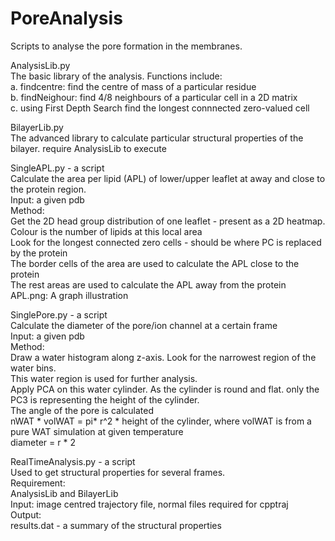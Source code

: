 # PoreAnalysis
Scripts to analyse the pore formation in the membranes. 

AnalysisLib.py
 <br />The basic library of the analysis. Functions include:
 <br />a. findcentre: find the centre of mass of a particular residue
 <br />b. findNeighour: find 4/8 neighbours of a particular cell in a 2D matrix
 <br />c. using First Depth Search find the longest connnected zero-valued cell

BilayerLib.py
 <br />The advanced library to calculate particular structural properties of the bilayer. require AnalysisLib to execute

SingleAPL.py - a script
 <br />Calculate the area per lipid (APL) of lower/upper leaflet at away and close to the protein region. 
 <br />Input: a given pdb
 <br />Method:
 <br />Get the 2D head group distribution of one leaflet - present as a 2D heatmap. Colour is the number of lipids at this local area
 <br />Look for the longest connected zero cells - should be where PC is replaced by the protein
 <br />The border cells of the area are used to calculate the APL close to the protein
 <br />The rest areas are used to calculate the APL away from the protein
 <br />APL.png: A graph illustration 
 <br />

SinglePore.py - a script
 <br />Calculate the diameter of the pore/ion channel at a certain frame
 <br />Input: a given pdb
 <br />Method:
 <br />Draw a water histogram along z-axis. Look for the narrowest region of the water bins. 
 <br />This water region is used for further analysis.
 <br />Apply PCA on this water cylinder. As the cylinder is round and flat. only the PC3 is representing the height of the cylinder.
 <br />The angle of the pore is calculated
 <br />nWAT * volWAT = pi* r^2 * height of the cylinder, where volWAT is from a pure WAT simulation at given temperature
 <br />diameter = r * 2 

RealTimeAnalysis.py - a script
 <br />Used to get structural properties for several frames. 
 <br />Requirement:
 <br />AnalysisLib and BilayerLib
 <br />Input: image centred trajectory file, normal files required for cpptraj
 <br />Output:
 <br />results.dat - a summary of the structural properties
